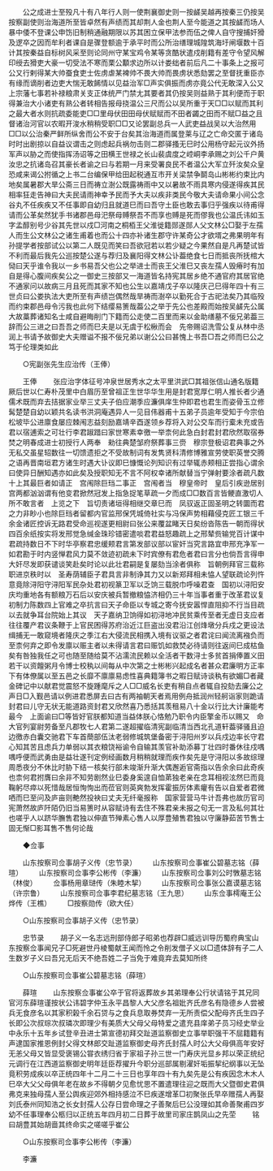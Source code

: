 <!-- { "loadSidebar": true } -->
　　公之成进士至殁凡十有八年行人则一使荆襄御史则一按鹾吴越再按秦三仍按吴按察副使则治海道所至皆卓然有声绩而其却荆人金也荆人至今能道之其按鹾而场人暴中倭不登课公申饬旧制稍通融期限以苏其困立保甲法参而伍之俾人自守搜捕奸猾及逻卒之因而牟利者课自是骤登额逾于承平时而公所治缮理城隍筑海圩闸堰数十百计其按秦益自标树风采至则论同州守某宝鸡令某等贪酷状遣戍削籍有差守令望风解印绶去猾吏大豪一切受法不寒而栗公顜求边所以计娄绌者前后凡二十事条上之报可公又行剌得某大帅蚕食吏士佐虏虐某裨帅不畏大帅而畏虏状悉劾罢之至督抚重臣亦有缘而谪削者边吏大惴无敢餙情以见益治军□声实俱振而虏亦竟公代无敢深入公又上宗藩七事若补禄粮肃关支正体统严门禁尢其要者其仍按吴则益熟于其利便而于职得兼治大小诸吏有熟公者转相告报母挠温公三尺而公以吴所重于天□□以赋而其利之最大者水则抗疏委能吏□□里母伏田田母伏赋赋而不田者蠲之田而不赋□益之且督诸治河官以农暇开浚水稍稍受职□□又论罢副总兵一人武吏益战吴以大治然用□□以公治秦严鲜所纵舍而公不安于台矣其治海道而属登莱与辽之亡命交匿于诸岛时时出剧掠以自益议谓击之则虑起兵祸勿击则二郡驿搔无巳时公用杨守起元议外扬军声以胁之而使指挥汤诏等之田横王世禄之长山裴虞度之崆峒李承赐之刘公千户黄汝忠之抗诸岛召其豪长者谕之曰与若期一月来受署良民不者温公大军立歼汝矣众皇恐咸来谒公拊循之上书二台编保甲给田起税通互市开关梁禁争鬬岛山彬彬约束比内地矣属暑郡大旱公斋三日而祷立澍公既露祷雨中又以暑故不雨具寒内侵遂得疾其民相率狂走告神曰大夫民请雨神幸予民而予大夫以疾非类民今敬大夫请命果小间公念谷丸不任疾疾又不任事即自幼归且就道巳而曰吾守土臣也敢去事归乎强疾以待甫得请而公革矣然犹手书诸郡邑母汜祭母赙祭吾不而享也赙是死而僇我也公温氏讳如玉字孟醇别号少谷其先世以戍□河南之桐栢王父淮徙籍郧遂郧人父文林公□娶于左孺人而生公文林公之诸生甫着也而公十四亦补诸生郡守许某奇公才欲壻之弗果明年有孙提学者按部试公以第二人既见而笑曰吾欲冠若以若少疑之今果然自是凡再楚试皆不利而最后我先公巡按楚公遂与荐归及襄阳得文林公讣葢绝食七日而抵丧所抚棺大恸曰天乎谁令我以一乡书易吾父也公之举进士而丧王父淮巳又丧左孺人毁瘠时有加自是得心腹间疾矣公之一御史三按部又一海道皆名持宪其居乡绝不通官府其居官绝不通家问以故病三月且死而其家不知也公生以嘉靖戊子卒以隆庆己巳得年四十有三世贞曰公娄执法大吏所至有声绩岂偶然哉旱祷而澍卒以勤死合于古祀法矣乃其临殁而约束郡邑母令污我也此何下结缨易箦哉葢公之举于先公也差殿而始按吴鹾先公属大故藁葬诸知名士咸自避晦削门下籍而公走使二百里而来以金助缮墓不佞兄弟葢三辞而公三进之曰吾吾之师而巳夫是以无虞于松楸而会　先帝赐诏洗雪公复从林中丞润上书请予故御史大夫赠谥不报不佞兄弟以谢公公曰甚愧上书吾□吾之师而巳公之笃于伦理类如此 

　　○宪副张先生应治传（王俸） 

　　王俸 
　　张应治字体征号冲泉世居秀水之太平里洪武□其祖张信山通名版籍厥后世以仁寿朴茂里中白眉历至曾祖正生世华华生用是封君宽厚仁明人推长者少通儒术既而弃去拮据家业举三丈夫子伯应潮季应濂俱庠生仲即君也君生而姿骨玉立修髯楚楚自幼以颖共名读书洪洞庵遇异人一见目伟器甫十五弟子员逾年受知于今宗伯松坡毕公进廪食屡应棘闱志益刻励嘉靖辛酉遂领乡荐将入对公交车而行槖未充或告君以宿逋索之可壮行李君踧踖曰家世寒素幸徼一举柰何此急白封君封君欣然取宿券焚之明春成进士初授行人两奉　勑往典楚邹府祭葬事三赍　穆宗登极诏君典事之外无私交虽星轺数往一切馈遗拒之不受故制词有发隽贤科清修博雅宣劳使职英誉交腾之语再晋南垣君方诸生时遇大讣议即巳慷慨论列知识有过举辄赤颊相正尝指心谓余曰使异日酬知遇亦如此矣及授职知无不言不阿权幸诸所献替当宁弹射要涂者疏凡数十上其最巨者如请正　宫闱除巨珰二事正　宫闱者当　穆皇帝时　皇后引疾逊居别宫两都汹汹谓有他变君掀然冠发上指急捉笔草疏一夕而成□□数百言皆鲠直激切人所不敢言者　上览之下　旨切责诸垣得相继交章巳而　凤驭返正固圣明之转圜而君之力非眇小也除巨珰者留都内官监邢保凭城倚社实与冯保声势相藉侵克匠工银三千余金诸匠控诉无路君受命巡视遂更相尉曰张公来覆盆睹天日矣纷沓陈告一朝而得状四百余纸按实将发邢觉急缄金珠珍错密遣啖君君益怒趣疏上之邢辇赀输党百计谋中君疏持数日不下时华亭察君忠缓颊君言第发部议部以宦奸当究言路宜申邢充净军一如君勘于时内竖惮君风力莫不敛迹初疏未下时宾僚有君危者君曰言分也倘吾言得申大奸尽发即获谴谈笑赴矣时论以此壮君嗣是复屡劾当涂者俱称　旨朝例拜官三载称职进京秩时以　圣寿荫辅臣子君具言非制诤其力又以新郑拜相未恊人望联疏论列忤意竟除浔阳守浔阳军民杂处君初视篆卫军以乏饷三载脱巾呼噪君查　国初以浔阳安庆均重地各有额粮万石后以安庆被兵暂撤粮恊济相仍三十年当事者重于改革君议复初制力陈数四上官难之卒抗言曰天子命臣以专城之寄今抚安嚣悍直阻抑不行当目疏以去就争耳台院始上其议　天子嘉纳卫饷得如初浔地冲民贫乘传至者无虚日支应者往往覆产君议条鞭于上官民困得苏府治近江巨盗出没君沿江创烽墩分兵戍之更设法缉捕无一敢窥境者隆庆之季江右大侵流民相携入境有议驱之者君诧曰闻流离襁负而至柰何弃之即令发廪以赈主者以未得请言君曰赈饥如救焚必待请则往返间巳成枯鱼矣有咎独我任之可也随至随给莫不沾濡流民赖以全活者干数浔士多贫首捐俸置义田若干以资饘粥月令博士校秇以间每从中次第之士彬彬兴起成名者甚众君廉明方正率下有体僚属以至五邑之长靡不廪廪易虑性喜典籍簿书之暇日赋诗谈秇有欲媚□者藏金碑记中以献君觉震怒不旋踵麾斥之人□□威名长吏有稍自点者辄自投劾去廉公之声日□入觐邑请以例进君悉屏去曰古有两袖朝天者焉用例舟抵润州轻舸诣家则跪请封君曰儿守无状无能道路资封君又欣然喜乃悉括其羡租易八十金以行比大计廉能考最今　上面谕曰□等皆好官朕都知道当益体朕心恪勉乃职令内臣擎金币以赐又　命大官列宴尉劳备至凡郡牧七人君第二遂超擢临清宪副临清当西北孔道轩葢驿骚且迫边徼赤白囊交驰君下车首蕳部伍汰老弱修城筑堡备密于浔阳州岁以兵戍边率长守君心知其苦且虑兵力单弱以其衣粮饶裕谕令自输其羡官补助添募丁壮四时番休往戍喁喁呼便而武勇由是益壮遂刊定例经画数月稍稍就理而疾作矣先是守浔阳以多故综理周悉夜分不休比时胁下结一核矣行部未竣渐升渐大偶邂逅官斋指以告余余曰此奇疾也柰何君拊膺曰余非不知劳剧然业巳委身奚遑自恤苐独老亲在念耳相视泫然巳而竟鞠躬尽瘁以死惜哉居恒恂恂出而莅官则英爽勃发挥霍振厉体素癯有告以自爱者君微哂而巳至问及庐亩则艴然投袂曰丈夫无纤毫报称　国家营营马牛计吾弗也故历官司宪萧然故庐阡陌仍旧当易箦时从容赋诗有去住不殊君亲未报之句无一言及私何其壮也嗟乎人以跻华膴售君独以伸直节殚素心售人以厚豊殖售君独以守廉静茹苦节售士固无惭□影耳售不售何论哉 

　　◆佥事 

　　山东按察司佥事胡子义传（忠节录） 
　　山东按察司佥事崔公碧墓志铭（薛瑄） 
　　山东按察司佥事李公彬传（李濂） 
　　山东按察司佥事刘公时斆墓志铭（林俊） 
　　佥事杨用章琎传（朱睦木挈） 
　　山东按察司佥事张公嘉谟墓志铭（许宗鲁） 
　　山东按察司佥事李君纪墓志铭（王九思） 
　　山东佥事樗庵王公烨传（王樵） 
　　□按察勋传（欧大任） 

　　○山东按察司佥事胡子义传（忠节录） 

　　忠节录 
　　胡子义一名志远刑部侍郎子昭弟也荐辟□威远训导历蜀府典宝山东按察佥事闻兄子□死避世丹棱蜀献王闻而怜之令削发僧子义以□遗体辞有子二人生数岁子义曰吾兄无后天不绝吾姓二子当免于难竟弃去莫知所终 

　　○山东按察司佥事崔公碧墓志铭（薛瑄） 

　　薛瑄 
　　山东按察佥事崔公卒于官将返葬故乡其弟理奉公行状请铭于其兄同官河东薛瑄谨按状公讳碧字仲玉永平昌黎人大父彦名祖妣齐氏彦名有隐德乡人尝被兵无食彦名以其家积榖千余石贷与之食兵息取券焚弃一无所责偿父配母齐氏生四子长即公次叔琮次叔璘次即理少有美质大父母父母特爱之遣充县庠弟子员习经史举业中永乐十五年乡试登辛丑进士第宣德初拜交趾道监察御史立事举职强干不屈籍籍有声逮国家推恩例封父得文林郎交趾道监察御史母齐氏封孺人时公大父母俱高年安好无恙父母又皆显受褒锡公甞衣绣归省于家祖子孙三世一门寿庆光显乡邦以荣正统纪元调行在江西道监察御史明年廷臣荐擢升今职分巡部属剔濯奸垢振挈纪纲事以无坠竟积劳成疾以卒正统四年十二月二十三日也享年四十有九矣先是公有疾因念木木人巳卒大父父母俱年老在故乡不得朝夕见愈忧思不置遣理往迎之既而大父暨御史君俱弗克来独母孺人至公舆疾迎郊外相持感泣不巳疾遂增革□初聚张氏早卒赠孺人再娶刘氏泰州同知浩之长女封孺人公存日尝命理之子善聚后巳公没理如其命善聚甫四岁幼不任事理奉公柩归以正统五年四月初二日葬于故里司家庄鹊凤山之先茔 
　　铭曰胡豊其始胡啬其终命实之嗟嗟乎崔公 

　　○山东按察司佥事李公彬传（李濂） 

　　李濂 
